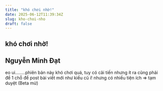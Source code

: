 ```yaml
---
title: "khó chơi nhờ!"
date: 2025-06-12T11:39:34Z
slug: kho-choi-nho
draft: false
---
```


## khó chơi nhờ!

## Nguyễn Minh Đạt

eo ui........phiên bản này khó chơi quá, tuy có cãi tiến nhưng ít ra cũng phải để 1 chỗ để post bài viết mới như kiểu cũ í! nhưng có nhiều tiện ích => tạm duyệt (Beta mừ)